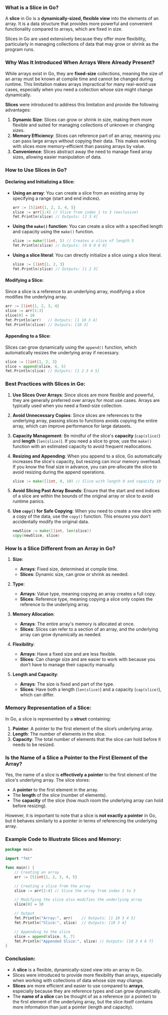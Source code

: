 ### What is a Slice in Go?

A **slice** in Go is a **dynamically-sized, flexible view** into the elements of an array. It is a data structure that provides more powerful and convenient functionality compared to arrays, which are fixed in size.

Slices in Go are used extensively because they offer more flexibility, particularly in managing collections of data that may grow or shrink as the program runs.

### Why Was It Introduced When Arrays Were Already Present?

While arrays exist in Go, they are **fixed-size** collections, meaning the size of an array must be known at compile time and cannot be changed during runtime. This limitation makes arrays impractical for many real-world use cases, especially when you need a collection whose size might change dynamically.

**Slices** were introduced to address this limitation and provide the following advantages:
1. **Dynamic Size**: Slices can grow or shrink in size, making them more flexible and suited for managing collections of unknown or changing sizes.
2. **Memory Efficiency**: Slices can reference part of an array, meaning you can pass large arrays without copying their data. This makes working with slices more memory-efficient than passing arrays by value.
3. **Convenience**: Slices abstract away the need to manage fixed array sizes, allowing easier manipulation of data.

### How to Use Slices in Go?

#### Declaring and Initializing a Slice:
- **Using an array**:
  You can create a slice from an existing array by specifying a range (start and end indices).
  ```go
  arr := [5]int{1, 2, 3, 4, 5}
  slice := arr[1:4] // Slice from index 1 to 3 (exclusive)
  fmt.Println(slice) // Outputs: [2 3 4]
  ```

- **Using the `make()` function**:
  You can create a slice with a specified length and capacity using the `make()` function.
  ```go
  slice := make([]int, 5) // Creates a slice of length 5
  fmt.Println(slice) // Outputs: [0 0 0 0 0]
  ```

- **Using a slice literal**:
  You can directly initialize a slice using a slice literal.
  ```go
  slice := []int{1, 2, 3}
  fmt.Println(slice) // Outputs: [1 2 3]
  ```

#### Modifying a Slice:
Since a slice is a reference to an underlying array, modifying a slice modifies the underlying array.
```go
arr := []int{1, 2, 3, 4}
slice := arr[1:3]
slice[0] = 10
fmt.Println(arr)   // Outputs: [1 10 3 4]
fmt.Println(slice) // Outputs: [10 3]
```

#### Appending to a Slice:
Slices can grow dynamically using the `append()` function, which automatically resizes the underlying array if necessary.
```go
slice := []int{1, 2, 3}
slice = append(slice, 4, 5)
fmt.Println(slice) // Outputs: [1 2 3 4 5]
```

### Best Practices with Slices in Go:

1. **Use Slices Over Arrays**: Since slices are more flexible and powerful, they are generally preferred over arrays for most use cases. Arrays are typically used when you need a fixed-size collection.
   
2. **Avoid Unnecessary Copies**: Since slices are references to the underlying array, passing slices to functions avoids copying the entire array, which can improve performance for large datasets.

3. **Capacity Management**: Be mindful of the slice's **capacity** (`cap(slice)`) and **length** (`len(slice)`). If you need a slice to grow, use the `make()` function with an estimated capacity to avoid frequent reallocations.

4. **Resizing and Appending**: When you append to a slice, Go automatically increases the slice's capacity, but resizing can incur memory overhead. If you know the final size in advance, you can pre-allocate the slice to avoid resizing during the append operations.
   ```go
   slice := make([]int, 0, 10) // Slice with length 0 and capacity 10
   ```

5. **Avoid Slicing Past Array Bounds**: Ensure that the start and end indices of a slice are within the bounds of the original array or slice to avoid runtime panics.

6. **Use `copy()` for Safe Copying**: When you need to create a new slice with a copy of the data, use the `copy()` function. This ensures you don’t accidentally modify the original data.
   ```go
   newSlice := make([]int, len(slice))
   copy(newSlice, slice)
   ```

### How Is a Slice Different from an Array in Go?

1. **Size**:
   - **Arrays**: Fixed size, determined at compile time.
   - **Slices**: Dynamic size, can grow or shrink as needed.

2. **Type**:
   - **Arrays**: Value type, meaning copying an array creates a full copy.
   - **Slices**: Reference type, meaning copying a slice only copies the reference to the underlying array.

3. **Memory Allocation**:
   - **Arrays**: The entire array's memory is allocated at once.
   - **Slices**: Slices can refer to a section of an array, and the underlying array can grow dynamically as needed.

4. **Flexibility**:
   - **Arrays**: Have a fixed size and are less flexible.
   - **Slices**: Can change size and are easier to work with because you don’t have to manage their capacity manually.

5. **Length and Capacity**:
   - **Arrays**: The size is fixed and part of the type.
   - **Slices**: Have both a length (`len(slice)`) and a capacity (`cap(slice)`), which can differ.

### Memory Representation of a Slice:

In Go, a slice is represented by a **struct** containing:
1. **Pointer**: A pointer to the first element of the slice’s underlying array.
2. **Length**: The number of elements in the slice.
3. **Capacity**: The total number of elements that the slice can hold before it needs to be resized.

### Is the Name of a Slice a Pointer to the First Element of the Array?

Yes, the name of a slice is **effectively a pointer** to the first element of the slice's underlying array. The slice stores:
- A **pointer** to the first element in the array.
- The **length** of the slice (number of elements).
- The **capacity** of the slice (how much room the underlying array can hold before resizing).

However, it is important to note that a slice is **not exactly a pointer** in Go, but it behaves similarly to a pointer in terms of referencing the underlying array.

### Example Code to Illustrate Slices and Memory:

```go
package main

import "fmt"

func main() {
	// Creating an array
	arr := [5]int{1, 2, 3, 4, 5}

	// Creating a slice from the array
	slice := arr[1:4] // Slice the array from index 1 to 3

	// Modifying the slice also modifies the underlying array
	slice[0] = 10

	// Output
	fmt.Println("Array:", arr)    // Outputs: [1 10 3 4 5]
	fmt.Println("Slice:", slice)  // Outputs: [10 3 4]

	// Appending to the slice
	slice = append(slice, 6, 7)
	fmt.Println("Appended Slice:", slice) // Outputs: [10 3 4 6 7]
}
```

### Conclusion:

- A **slice** is a flexible, dynamically-sized view into an array in Go.
- Slices were introduced to provide more flexibility than arrays, especially when working with collections of data whose size may change.
- **Slices** are more efficient and easier to use compared to **arrays**, especially because they are reference types and can grow dynamically.
- The **name of a slice** can be thought of as a reference (or a pointer) to the first element of the underlying array, but the slice itself contains more information than just a pointer (length and capacity).